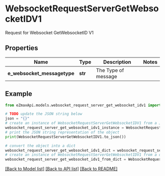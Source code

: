 # WebsocketRequestServerGetWebsocketIDV1

Request for Websocket GetWebsocketID V1

## Properties

Name | Type | Description | Notes
------------ | ------------- | ------------- | -------------
**e_websocket_messagetype** | **str** | The Type of message | 

## Example

```python
from eZmaxApi.models.websocket_request_server_get_websocket_idv1 import WebsocketRequestServerGetWebsocketIDV1

# TODO update the JSON string below
json = "{}"
# create an instance of WebsocketRequestServerGetWebsocketIDV1 from a JSON string
websocket_request_server_get_websocket_idv1_instance = WebsocketRequestServerGetWebsocketIDV1.from_json(json)
# print the JSON string representation of the object
print(WebsocketRequestServerGetWebsocketIDV1.to_json())

# convert the object into a dict
websocket_request_server_get_websocket_idv1_dict = websocket_request_server_get_websocket_idv1_instance.to_dict()
# create an instance of WebsocketRequestServerGetWebsocketIDV1 from a dict
websocket_request_server_get_websocket_idv1_from_dict = WebsocketRequestServerGetWebsocketIDV1.from_dict(websocket_request_server_get_websocket_idv1_dict)
```
[[Back to Model list]](../README.md#documentation-for-models) [[Back to API list]](../README.md#documentation-for-api-endpoints) [[Back to README]](../README.md)


